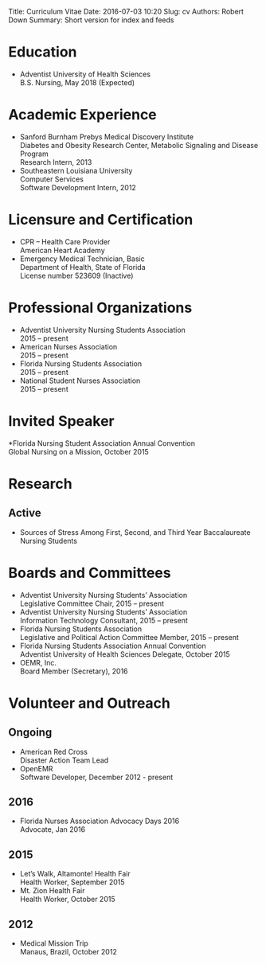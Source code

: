 Title: Curriculum Vitae
Date: 2016-07-03 10:20
Slug: cv
Authors: Robert Down
Summary: Short version for index and feeds

# Education

* Adventist University of Health Sciences<br/>B.S. Nursing, May 2018 (Expected)

# Academic Experience

* Sanford Burnham Prebys Medical Discovery Institute  
Diabetes and Obesity Research Center, Metabolic Signaling and Disease Program  
Research Intern, 2013
* Southeastern Louisiana University  
Computer Services  
Software Development Intern, 2012

# Licensure and Certification

* CPR – Health Care Provider  
American Heart Academy
* Emergency Medical Technician, Basic  
Department of Health, State of Florida  
License number 523609 (Inactive)

# Professional Organizations

* Adventist University Nursing Students Association  
2015 – present
* American Nurses Association  
2015 – present
* Florida Nursing Students Association  
2015 – present
* National Student Nurses Association  
2015 – present

# Invited Speaker

*Florida Nursing Student Association Annual Convention  
Global Nursing on a Mission, October 2015

# Research

## Active

* Sources of Stress Among First, Second, and Third Year Baccalaureate Nursing Students

# Boards and Committees

* Adventist University Nursing Students’ Association  
Legislative Committee Chair, 2015 – present
* Adventist University Nursing Students’ Association  
Information Technology Consultant, 2015 – present  
* Florida Nursing Students Association  
Legislative and Political Action Committee Member, 2015 – present
* Florida Nursing Students Association Annual Convention  
Adventist University of Health Sciences Delegate, October 2015
* OEMR, Inc.  
Board Member (Secretary), 2016

# Volunteer and Outreach
## Ongoing

* American Red Cross  
Disaster Action Team Lead
* OpenEMR  
Software Developer, December 2012 - present

## 2016

* Florida Nurses Association Advocacy Days 2016  
Advocate, Jan 2016

## 2015

* Let’s Walk, Altamonte! Health Fair  
Health Worker, September 2015
* Mt. Zion Health Fair  
Health Worker, October 2015

## 2012

* Medical Mission Trip  
Manaus, Brazil, October 2012
